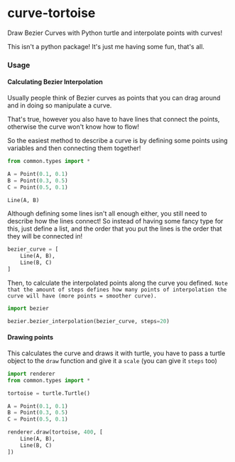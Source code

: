 # curve-tortoise

Draw Bezier Curves with Python turtle and interpolate points with curves!

This isn't a python package! It's just me having some fun, that's all.

### Usage

#### Calculating Bezier Interpolation

Usually people think of Bezier curves as points that you can drag around and in doing so manipulate a curve.

That's true, however you also have to have lines that connect the points, otherwise the curve won't know how to flow!

So the easiest method to describe a curve is by defining some points using variables and then connecting them together!

```python
from common.types import *

A = Point(0.1, 0.1)
B = Point(0.3, 0.5)
C = Point(0.5, 0.1)

Line(A, B)
```

Although defining some lines isn't all enough either, you still need to describe how the lines connect! So instead of having some fancy type for this, just define a list, and the order that you put the lines is the order that they will be connected in!

```python
bezier_curve = [
    Line(A, B),
    Line(B, C)
]
```

Then, to calculate the interpolated points along the curve you defined. `Note that the amount of steps defines how many points of interpolation the curve will have (more points = smoother curve).`

```python
import bezier

bezier.bezier_interpolation(bezier_curve, steps=20)
```

#### Drawing points

This calculates the curve and draws it with turtle, you have to pass a turtle object to the `draw` function and give it a `scale` (you can give it `steps` too)

```python
import renderer
from common.types import *

tortoise = turtle.Turtle()

A = Point(0.1, 0.1)
B = Point(0.3, 0.5)
C = Point(0.5, 0.1)

renderer.draw(tortoise, 400, [
    Line(A, B),
    Line(B, C)
])
```
